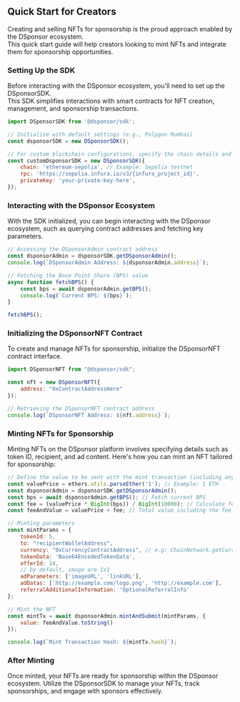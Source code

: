 ## Quick Start for Creators

Creating and selling NFTs for sponsorship is the proud approach enabled by the DSponsor ecosystem.  
This quick start guide will help creators looking to mint NFTs and integrate them for sponsorship opportunities.

### Setting Up the SDK

Before interacting with the DSponsor ecosystem, you'll need to set up the DSponsorSDK.  
This SDK simplifies interactions with smart contracts for NFT creation, management, and sponsorship transactions.

```javascript
import DSponsorSDK from '@dsponsor/sdk';

// Initialize with default settings (e.g., Polygon Mumbai)
const dsponsorSDK = new DSponsorSDK();

// For custom blockchain configurations, specify the chain details and your private key
const customDsponsorSDK = new DSponsorSDK({
    chain: 'ethereum-sepolia', // Example: Sepolia testnet
    rpc: 'https://sepolia.infura.io/v3/{infura_project_id}',
    privateKey: 'your-private-key-here',
});
```

### Interacting with the DSponsor Ecosystem

With the SDK initialized, you can begin interacting with the DSponsor ecosystem, such as querying contract addresses and fetching key parameters.

```javascript
// Accessing the DSponsorAdmin contract address
const dsponsorAdmin = dsponsorSDK.getDSponsorAdmin();
console.log(`DSponsorAdmin Address: ${dsponsorAdmin.address}`);

// Fetching the Base Point Share (BPS) value
async function fetchBPS() {
    const bps = await dsponsorAdmin.getBPS();
    console.log(`Current BPS: ${bps}`);
}

fetchBPS();
```

### Initializing the DSponsorNFT Contract

To create and manage NFTs for sponsorship, initialize the DSponsorNFT contract interface.

```javascript
import DSponsorNFT from "@dsponsor/sdk";

const nft = new DSponsorNFT({
    address: "0xContractAddressHere"
});

// Retrieving the DSponsorNFT contract address
console.log(`DSponsorNFT Address: ${nft.address}`);
```

### Minting NFTs for Sponsorship

Minting NFTs on the DSponsor platform involves specifying details such as token ID, recipient, and ad content. Here's how you can mint an NFT tailored for sponsorship:

```javascript
// Define the value to be sent with the mint transaction (including any fees)
const valuePrice = ethers.utils.parseEther('1'); // Example: 1 ETH
const dsponsorAdmin = dsponsorSDK.getDSponsorAdmin();
const bps = await dsponsorAdmin.getBPS(); // Fetch current BPS
const fee = (valuePrice * BigInt(bps)) / BigInt(10000); // Calculate fee based on BPS
const feeAndValue = valuePrice + fee; // Total value including the fee

// Minting parameters
const mintParams = {
    tokenId: 5,
    to: "recipientWalletAddress",
    currency: "0xCurrencyContractAddress", // e.g: ChainNetwork.getCurrencyAddress('USDC')
    tokenData: 'Base64EncodedTokenData',
    offerId: 14,
    // by default, image are 1x1
    adParameters: ['imageURL', 'linkURL'],
    adDatas: ['http://example.com/logo.png', 'http://example.com'],
    referralAdditionalInformation: 'OptionalReferralInfo'
};

// Mint the NFT
const mintTx = await dsponsorAdmin.mintAndSubmit(mintParams, {
    value: feeAndValue.toString()
});

console.log(`Mint Transaction Hash: ${mintTx.hash}`);
```

### After Minting

Once minted, your NFTs are ready for sponsorship within the DSponsor ecosystem. Utilize the DSponsorSDK to manage your NFTs, track sponsorships, and engage with sponsors effectively.
